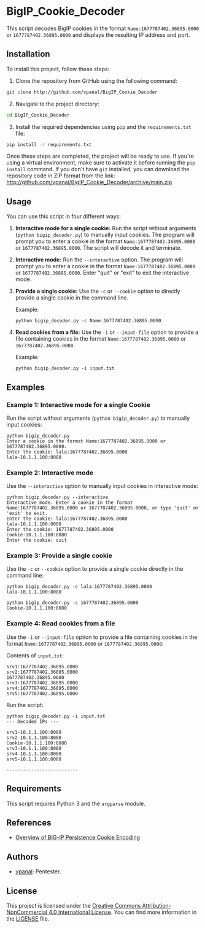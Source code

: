 # BigIP_Cookie_Decoder

This script decodes BigIP cookies in the format `Name:1677787402.36895.0000` or `1677787402.36895.0000` and displays the resulting IP address and port.

## Installation

To install this project, follow these steps:

1. Clone the repository from GitHub using the following command:

```bash
git clone http://github.com/vpanal/BigIP_Cookie_Decoder
```

2. Navigate to the project directory:

```bash
cd BigIP_Cookie_Decoder
```

3. Install the required dependencies using `pip` and the `requirements.txt` file:

```bash
pip install -r requirements.txt
```

Once these steps are completed, the project will be ready to use. If you're using a virtual environment, make sure to activate it before running the `pip install` command. If you don't have `git` installed, you can download the repository code in ZIP format from the link: http://github.com/vpanal/BigIP_Cookie_Decoder/archive/main.zip

## Usage

You can use this script in four different ways:

1. **Interactive mode for a single cookie:** Run the script without arguments (`python bigip_decoder.py`) to manually input cookies. The program will prompt you to enter a cookie in the format `Name:1677787402.36895.0000` or `1677787402.36895.0000`. The script will decode it and terminate.

2. **Interactive mode:** Run the `--interactive` option. The program will prompt you to enter a cookie in the format `Name:1677787402.36895.0000` or `1677787402.36895.0000`. Enter "quit" or "exit" to exit the interactive mode.

3. **Provide a single cookie:** Use the `-c` or `--cookie` option to directly provide a single cookie in the command line.

   Example:
   ```
   python bigip_decoder.py -c Name:1677787402.36895.0000
   ```

4. **Read cookies from a file:** Use the `-i` or `--input-file` option to provide a file containing cookies in the format `Name:1677787402.36895.0000` or `1677787402.36895.0000`.

   Example:
   ```
   python bigip_decoder.py -i input.txt
   ```

## Examples

### Example 1: Interactive mode for a single Cookie

Run the script without arguments (`python bigip_decoder.py`) to manually input cookies:

```
python bigip_decoder.py
Enter a cookie in the format Name:1677787402.36895.0000 or 1677787402.36895.0000.
Enter the cookie: lala:1677787402.36895.0000
lala-10.1.1.100:8080
```

### Example 2: Interactive mode

Use the `--interactive` option to manually input cookies in interactive mode:

```
python bigip_decoder.py --interactive
Interactive mode. Enter a cookie in the format Name:1677787402.36895.0000 or 1677787402.36895.0000, or type 'quit' or 'exit' to exit.
Enter the cookie: lala:1677787402.36895.0000
lala-10.1.1.100:8080
Enter the cookie: 1677787402.36895.0000
Cookie-10.1.1.100:8080
Enter the cookie: quit
```

### Example 3: Provide a single cookie

Use the `-c` or `--cookie` option to provide a single cookie directly in the command line:

```
python bigip_decoder.py -c lala:1677787402.36895.0000
lala-10.1.1.100:8080

python bigip_decoder.py -c 1677787402.36895.0000
Cookie-10.1.1.100:8080
```

### Example 4: Read cookies from a file

Use the `-i` or `--input-file` option to provide a file containing cookies in the format `Name:1677787402.36895.0000` or `1677787402.36895.0000`:

Contents of `input.txt`:
```
srv1:1677787402.36895.0000
srv2:1677787402.36895.0000
1677787402.36895.0000
srv3:1677787402.36895.0000
srv4:1677787402.36895.0000
srv5:1677787402.36895.0000
```

Run the script:

```
python bigip_decoder.py -i input.txt
--- Decoded IPs ---

srv1-10.1.1.100:8080
srv2-10.1.1.100:8080
Cookie-10.1.1.100:8080
srv3-10.1.1.100:8080
srv4-10.1.1.100:8080
srv5-10.1.1.100:8080

--------------------------
```

## Requirements

This script requires Python 3 and the `argparse` module.

## References

- [Overview of BIG-IP Persistence Cookie Encoding](https://my.f5.com/manage/s/article/K6917)

## Authors

- [vpanal](https://github.com/vpanal): Pentester.

## License

This project is licensed under the [Creative Commons Attribution-NonCommercial 4.0 International License](https://creativecommons.org/licenses/by-nc/4.0/). You can find more information in the [LICENSE](LICENSE) file.
